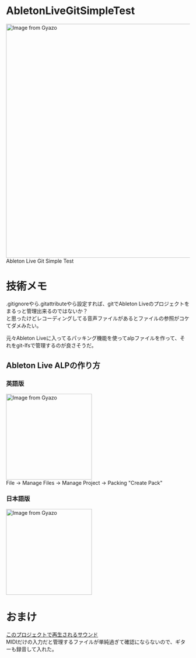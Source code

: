 # AbletonLiveGitSimpleTest
<a href="https://gyazo.com/b873ba3891a95938341e6bb46a96b649"><img src="https://i.gyazo.com/b873ba3891a95938341e6bb46a96b649.png" alt="Image from Gyazo" width="640"/></a>  
Ableton Live Git Simple Test

# 技術メモ
.gitignoreやら.gitattributeやら設定すれば、gitでAbleton Liveのプロジェクトをまるっと管理出来るのではないか？  
と思ったけどレコーディングしてる音声ファイルがあるとファイルの参照がコケてダメみたい。  

元々Ableton Liveに入ってるパッキング機能を使ってalpファイルを作って、それをgit-lfsで管理するのが良さそうだ。

## Ableton Live ALPの作り方
### 英語版
<a href="https://gyazo.com/c8f75e08b3a833ae63d209d2986d0f2f"><img src="https://i.gyazo.com/c8f75e08b3a833ae63d209d2986d0f2f.png" alt="Image from Gyazo" width="235"/></a>  
File -> Manage Files -> Manage Project -> Packing "Create Pack"  

### 日本語版
<a href="https://gyazo.com/f7cb85434bc574e9ecf014a7606ecc3f"><img src="https://i.gyazo.com/f7cb85434bc574e9ecf014a7606ecc3f.png" alt="Image from Gyazo" width="235"/></a>

# おまけ
[このプロジェクトで再生されるサウンド](https://youtu.be/V-zpshjV-eo)  
MIDIだけの入力だと管理するファイルが単純過ぎて確認にならないので、ギターも録音して入れた。
